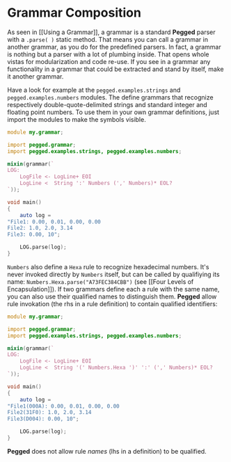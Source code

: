 Grammar Composition
===================

As seen in [[Using a Grammar]], a grammar is a standard **Pegged** parser with a `.parse( )` static method. That means you can call a grammar in another grammar, as you do for the predefined parsers. In fact, a grammar is nothing but a parser with a lot of plumbing inside. That opens whole vistas for modularization and code re-use. If you see in a grammar any functionality in a grammar that could be extracted and stand by itself, make it another grammar.

Have a look for example at the `pegged.examples.strings` and `pegged.examples.numbers` modules. The define grammars that recognize respectively double-quote-delimited strings and standard integer and floating point numbers. To use them in your own grammar definitions, just import the modules to make the symbols visible.

```d
module my.grammar;

import pegged.grammar;
import pegged.examples.strings, pegged.examples.numbers;

mixin(grammar(`
LOG:
    LogFile <- LogLine+ EOI
    LogLine <  String ':' Numbers (',' Numbers)* EOL?
`));

void main()
{
	auto log = 
"File1: 0.00, 0.01, 0.00, 0.00
File2: 1.0, 2.0, 3.14
File3: 0.00, 10";

	LOG.parse(log);
}
```

`Numbers` also define a `Hexa` rule to recognize hexadecimal numbers. It's never invoked directly by `Numbers` itself, but can be called by qualifiying its name: `Numbers.Hexa.parse("A73FEC384CBB")` (see [[Four Levels of Encapsulation]]). If two grammars define each a rule with the same name, you can also use their qualified names to distinguish them. **Pegged** allow rule invokation (the rhs in a rule definition) to contain qualified identifiers:

```d
module my.grammar;

import pegged.grammar;
import pegged.examples.strings, pegged.examples.numbers;

mixin(grammar(`
LOG:
    LogFile <- LogLine+ EOI
    LogLine <  String '(' Numbers.Hexa ')' ':' (',' Numbers)* EOL?
`));

void main()
{
	auto log = 
"File1(000A): 0.00, 0.01, 0.00, 0.00
File2(31F0): 1.0, 2.0, 3.14
File3(D004): 0.00, 10";

	LOG.parse(log);
}
```

**Pegged** does not allow rule *names* (lhs in a definition) to be qualified. 

